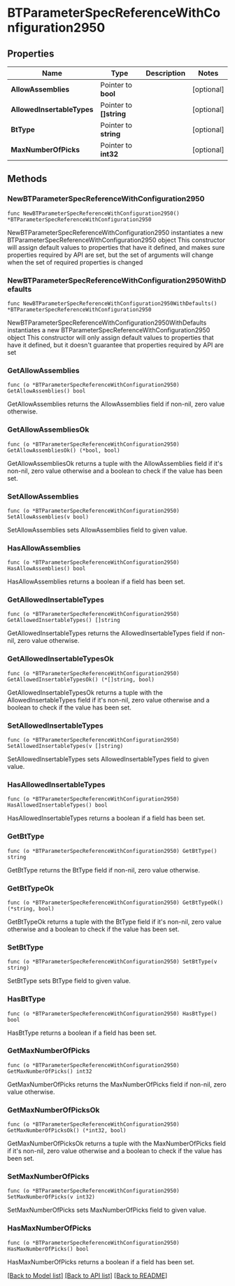 # BTParameterSpecReferenceWithConfiguration2950

## Properties

Name | Type | Description | Notes
------------ | ------------- | ------------- | -------------
**AllowAssemblies** | Pointer to **bool** |  | [optional] 
**AllowedInsertableTypes** | Pointer to **[]string** |  | [optional] 
**BtType** | Pointer to **string** |  | [optional] 
**MaxNumberOfPicks** | Pointer to **int32** |  | [optional] 

## Methods

### NewBTParameterSpecReferenceWithConfiguration2950

`func NewBTParameterSpecReferenceWithConfiguration2950() *BTParameterSpecReferenceWithConfiguration2950`

NewBTParameterSpecReferenceWithConfiguration2950 instantiates a new BTParameterSpecReferenceWithConfiguration2950 object
This constructor will assign default values to properties that have it defined,
and makes sure properties required by API are set, but the set of arguments
will change when the set of required properties is changed

### NewBTParameterSpecReferenceWithConfiguration2950WithDefaults

`func NewBTParameterSpecReferenceWithConfiguration2950WithDefaults() *BTParameterSpecReferenceWithConfiguration2950`

NewBTParameterSpecReferenceWithConfiguration2950WithDefaults instantiates a new BTParameterSpecReferenceWithConfiguration2950 object
This constructor will only assign default values to properties that have it defined,
but it doesn't guarantee that properties required by API are set

### GetAllowAssemblies

`func (o *BTParameterSpecReferenceWithConfiguration2950) GetAllowAssemblies() bool`

GetAllowAssemblies returns the AllowAssemblies field if non-nil, zero value otherwise.

### GetAllowAssembliesOk

`func (o *BTParameterSpecReferenceWithConfiguration2950) GetAllowAssembliesOk() (*bool, bool)`

GetAllowAssembliesOk returns a tuple with the AllowAssemblies field if it's non-nil, zero value otherwise
and a boolean to check if the value has been set.

### SetAllowAssemblies

`func (o *BTParameterSpecReferenceWithConfiguration2950) SetAllowAssemblies(v bool)`

SetAllowAssemblies sets AllowAssemblies field to given value.

### HasAllowAssemblies

`func (o *BTParameterSpecReferenceWithConfiguration2950) HasAllowAssemblies() bool`

HasAllowAssemblies returns a boolean if a field has been set.

### GetAllowedInsertableTypes

`func (o *BTParameterSpecReferenceWithConfiguration2950) GetAllowedInsertableTypes() []string`

GetAllowedInsertableTypes returns the AllowedInsertableTypes field if non-nil, zero value otherwise.

### GetAllowedInsertableTypesOk

`func (o *BTParameterSpecReferenceWithConfiguration2950) GetAllowedInsertableTypesOk() (*[]string, bool)`

GetAllowedInsertableTypesOk returns a tuple with the AllowedInsertableTypes field if it's non-nil, zero value otherwise
and a boolean to check if the value has been set.

### SetAllowedInsertableTypes

`func (o *BTParameterSpecReferenceWithConfiguration2950) SetAllowedInsertableTypes(v []string)`

SetAllowedInsertableTypes sets AllowedInsertableTypes field to given value.

### HasAllowedInsertableTypes

`func (o *BTParameterSpecReferenceWithConfiguration2950) HasAllowedInsertableTypes() bool`

HasAllowedInsertableTypes returns a boolean if a field has been set.

### GetBtType

`func (o *BTParameterSpecReferenceWithConfiguration2950) GetBtType() string`

GetBtType returns the BtType field if non-nil, zero value otherwise.

### GetBtTypeOk

`func (o *BTParameterSpecReferenceWithConfiguration2950) GetBtTypeOk() (*string, bool)`

GetBtTypeOk returns a tuple with the BtType field if it's non-nil, zero value otherwise
and a boolean to check if the value has been set.

### SetBtType

`func (o *BTParameterSpecReferenceWithConfiguration2950) SetBtType(v string)`

SetBtType sets BtType field to given value.

### HasBtType

`func (o *BTParameterSpecReferenceWithConfiguration2950) HasBtType() bool`

HasBtType returns a boolean if a field has been set.

### GetMaxNumberOfPicks

`func (o *BTParameterSpecReferenceWithConfiguration2950) GetMaxNumberOfPicks() int32`

GetMaxNumberOfPicks returns the MaxNumberOfPicks field if non-nil, zero value otherwise.

### GetMaxNumberOfPicksOk

`func (o *BTParameterSpecReferenceWithConfiguration2950) GetMaxNumberOfPicksOk() (*int32, bool)`

GetMaxNumberOfPicksOk returns a tuple with the MaxNumberOfPicks field if it's non-nil, zero value otherwise
and a boolean to check if the value has been set.

### SetMaxNumberOfPicks

`func (o *BTParameterSpecReferenceWithConfiguration2950) SetMaxNumberOfPicks(v int32)`

SetMaxNumberOfPicks sets MaxNumberOfPicks field to given value.

### HasMaxNumberOfPicks

`func (o *BTParameterSpecReferenceWithConfiguration2950) HasMaxNumberOfPicks() bool`

HasMaxNumberOfPicks returns a boolean if a field has been set.


[[Back to Model list]](../README.md#documentation-for-models) [[Back to API list]](../README.md#documentation-for-api-endpoints) [[Back to README]](../README.md)



